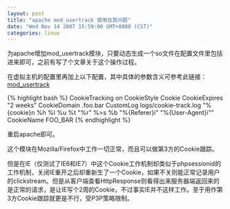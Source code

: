 ```yaml
---
layout: post
title: "apache mod_usertrack 使用及其问题"
date: "Wed Nov 14 2007 15:59:00 GMT+0800 (CST)"
categories: linux
---
```


为apache增加mod_usertrack模块，只要动态生成一个so文件在配置文件里包括进来即可，之前有写了个文章关于这个操作过程。

在虚拟主机的配置里再加上以下配置，其中具体的参数含义可参考此链接：[mod_usertrack](http://httpd.apache.org/docs/1.3/mod/mod_usertrack.html)

{% highlight bash %}
CookieTracking on
CookieStyle Cookie
CookieExpires "2 weeks"
CookieDomain .foo.bar
CustomLog logs/cookie-track.log "%{cookie}n %h %l %u %t \"%r\" %>s %b \"%{Referer}i\" \"%{User-Agent}i\""
CookieName FOO_BAR
{% endhighlight %}

重启apache即可。

这个模块在Mozilla/Firefox中工作一切正常，而且可以做第3方的Cookie跟踪。

但是在IE（仅测试了IE6和IE7）中这个Cookie工作机制却类似于phpsessionid的工作机制，关闭IE重开之后却重新生了一个Cookie，如果不关则能正常记录用户的clickstream。但是从客户端查看HttpResponse则看得出来服务器端返回来的是正常的请求，是让IE写个2周的Cookie，不过事实IE并不这样工作。至于用作第3方Cookie跟踪就更是不行，受P3P策略限制。
